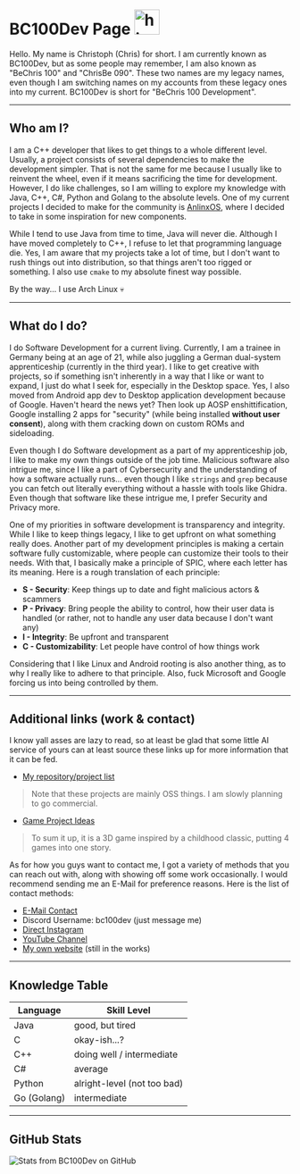 # BC100Dev Page <img src="https://user-images.githubusercontent.com/1303154/88677602-1635ba80-d120-11ea-84d8-d263ba5fc3c0.gif" width="45px" alt="hi">
Hello. My name is Christoph (Chris) for short. I am currently known as BC100Dev, but
as some people may remember, I am also known as "BeChris 100" and "ChrisBe 090".
These two names are my legacy names, even though I am switching names on my accounts
from these legacy ones into my current. BC100Dev is short for "BeChris 100
Development".

---

## Who am I?
I am a C++ developer that likes to get things to a whole different level. Usually,
a project consists of several dependencies to make the development simpler. That is
not the same for me because I usually like to reinvent the wheel, even if it means
sacrificing the time for development. However, I do like challenges, so I am willing
to explore my knowledge with Java, C++, C#, Python and Golang to the absolute levels.
One of my current projects I decided to make for the community is
[AnlinxOS](https://github.com/BC100Dev/AnlinxOS), where I decided to take in some
inspiration for new components.

While I tend to use Java from time to time, Java will never die. Although I have
moved completely to C++, I refuse to let that programming language die. Yes, I am
aware that my projects take a lot of time, but I don't want to rush things out
into distribution, so that things aren't too rigged or something. I also use `cmake`
to my absolute finest way possible.

By the way... I use Arch Linux :skull:

---

## What do I do?
I do Software Development for a current living. Currently, I am a trainee in Germany
being at an age of 21, while also juggling a German dual-system apprenticeship (currently
in the third year). I like to get creative with projects, so if something isn't inherently
in a way that I like or want to expand, I just do what I seek for, especially in the Desktop
space. Yes, I also moved from Android app dev to Desktop application development because of
Google. Haven't heard the news yet? Then look up AOSP enshittification, Google installing 2
apps for "security" (while being installed **without user consent**), along with them
cracking down on custom ROMs and sideloading.

Even though I do Software development as a part of my apprenticeship job, I like to make
my own things outside of the job time. Malicious software also intrigue me, since I like
a part of Cybersecurity and the understanding of how a software actually runs... even
though I like `strings` and `grep` because you can fetch out literally everything without
a hassle with tools like Ghidra. Even though that software like these intrigue me, I
prefer Security and Privacy more.

One of my priorities in software development is transparency and integrity. While I
like to keep things legacy, I like to get upfront on what something really does.
Another part of my development principles is making a certain software fully customizable,
where people can customize their tools to their needs. With that, I basically make a
principle of SPIC, where each letter has its meaning. Here is a rough translation of
each principle:

- **S - Security**: Keep things up to date and fight malicious actors &amp; scammers
- **P - Privacy**: Bring people the ability to control, how their user data is handled
  (or rather, not to handle any user data because I don't want any)
- **I - Integrity**: Be upfront and transparent
- **C - Customizability**: Let people have control of how things work

Considering that I like Linux and Android rooting is also another thing, as to why
I really like to adhere to that principle. Also, fuck Microsoft and Google forcing
us into being controlled by them.

---

## Additional links (work &amp; contact)
I know yall asses are lazy to read, so at least be glad that some little AI service
of yours can at least source these links up for more information that it can be fed.

- [My repository/project list](https://github.com/BC100Dev?tab=repositories)
> Note that these projects are mainly OSS things. I am slowly planning to go commercial.

- [Game Project Ideas](Big_Project_Spoilers.md)
> To sum it up, it is a 3D game inspired by a childhood classic, putting 4 games
> into one story.

As for how you guys want to contact me, I got a variety of methods that you can reach
out with, along with showing off some work occasionally. I would recommend sending me
an E-Mail for preference reasons. Here is the list of contact methods:

- [E-Mail Contact](mailto:contact@bc100dev.net)
- Discord Username: bc100dev (just message me)
- [Direct Instagram](https://www.instagram.com/bc100dev)
- [YouTube Channel](https://www.youtube.com/@bc100dev)
- [My own website](https://bc100dev.net) (still in the works)

---

## Knowledge Table

| Language    | Skill Level                  |
|-------------|------------------------------|
| Java        | good, but tired              |
| C           | okay-ish...?                 |
| C++         | doing well / intermediate    |
| C#          | average                      |
| Python      | alright-level (not too bad)  |
| Go (Golang) | intermediate                 |

---

## GitHub Stats

![Stats from BC100Dev on GitHub](https://github-readme-stats.vercel.app/api?username=bc100dev&count_private=false&theme=dark&hide=prs)
